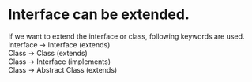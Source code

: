 # Interface can be extended.

If we want to extend the interface or class, following keywords are used.  
Interface  -> Interface  (extends)  
Class -> Class (extends)  
Class -> Interface (implements)  
Class -> Abstract Class (extends)